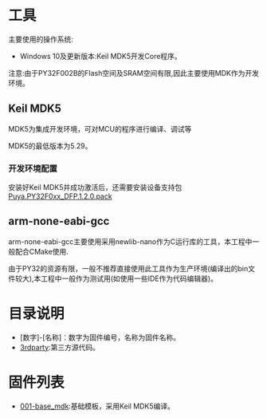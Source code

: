 # 工具

主要使用的操作系统:

- Windows 10及更新版本:Keil MDK5开发Core程序。

注意:由于PY32F002B的Flash空间及SRAM空间有限,因此主要使用MDK作为开发环境。

## Keil MDK5

MDK5为集成开发环境，可对MCU的程序进行编译、调试等

MDK5的最低版本为5.29。

### 开发环境配置

安装好Keil MDK5并成功激活后，还需要安装设备支持包[Puya.PY32F0xx_DFP.1.2.0.pack](3rdparty/PY32F002B_Firmware_V1.1.2/Packs/MDK/Puya.PY32F0xx_DFP.1.2.0.pack)

## arm-none-eabi-gcc

arm-none-eabi-gcc主要使用采用newlib-nano作为C运行库的工具，本工程中一般配合CMake使用.

由于PY32的资源有限，一般不推荐直接使用此工具作为生产环境(编译出的bin文件较大),本工程中一般作为测试用(如使用一些IDE作为代码编辑器)。

# 目录说明

- [数字]-[名称]：数字为固件编号，名称为固件名称。
- [3rdparty](3rdparty):第三方源代码。

# 固件列表

- [001-base_mdk](001-base_mdk):基础模板，采用Keil MDK5编译。